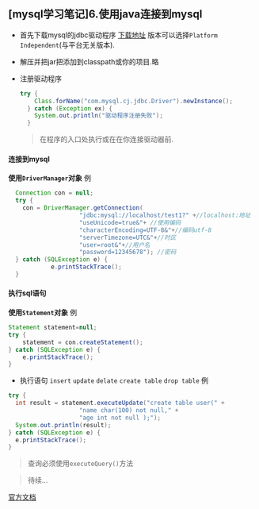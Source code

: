 ## [mysql学习笔记]6.使用java连接到mysql

* 首先下载mysql的jdbc驱动程序
  [下载地址](https://dev.mysql.com/downloads/connector/j/)
  版本可以选择`Platform Independent`(与平台无关版本).

* 解压并把jar把添加到classpath或你的项目.略

* 注册驱动程序
  
  ```java
  try {
      Class.forName("com.mysql.cj.jdbc.Driver").newInstance();
    } catch (Exception ex) {
      System.out.println("驱动程序注册失败");
    }
  ```
  
  > 在程序的入口处执行或在在你连接驱动器前.

#### 连接到mysql

  **使用`DriverManager`对象**
  例

```java
  Connection con = null;
  try {
    con = DriverManager.getConnection(
                    "jdbc:mysql://localhost/test1?" +//localhost:地址  test1数据库名
                    "useUnicode=true&"+ //使用编码
                    "characterEncoding=UTF-8&"+//编码utf-8
                    "serverTimezone=UTC&"+//时区
                    "user=root&"+//用户名
                    "password=12345678"); //密码
  } catch (SQLException e) {
            e.printStackTrace();
  }
```

#### 执行sql语句

**使用`Statement`对象**
例

```java
Statement statement=null;
try {
    statement = con.createStatement();
} catch (SQLException e) {
    e.printStackTrace();
}
```

* 执行语句 `insert` `update` `delate` `create table` `drop table`
  例

```JAVA
try {
  int result = statement.executeUpdate("create table user(" +
                    "name char(100) not null," +
                    "age int not null );");
  System.out.println(result);
} catch (SQLException e) {
  e.printStackTrace();
}
```

> 查询必须使用`executeQuery()`方法

> 待续...

[官方文档](https://dev.mysql.com/doc/connector-j/8.0/en/)
